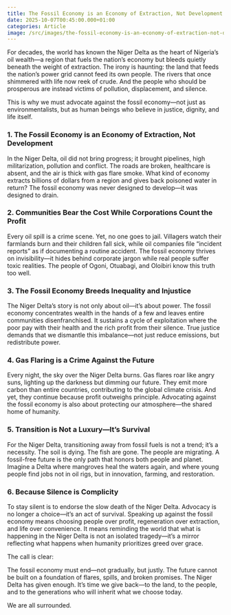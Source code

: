 ```yaml
---
title: The Fossil Economy is an Economy of Extraction, Not Development
date: 2025-10-07T00:45:00.000+01:00
categories: Article
image: /src/images/the-fossil-economy-is-an-economy-of-extraction-not-development.png
---
```




For decades, the world has known the Niger Delta as the heart of Nigeria’s oil wealth—a region that fuels the nation’s economy but bleeds quietly beneath the weight of extraction. The irony is haunting: the land that feeds the nation’s power grid cannot feed its own people. The rivers that once shimmered with life now reek of crude. And the people who should be prosperous are instead victims of pollution, displacement, and silence.

This is why we must advocate against the fossil economy—not just as environmentalists, but as human beings who believe in justice, dignity, and life itself.

### 1. The Fossil Economy is an Economy of Extraction, Not Development

In the Niger Delta, oil did not bring progress; it brought pipelines, high militarization, pollution and conflict. The roads are broken, healthcare is absent, and the air is thick with gas flare smoke. What kind of economy extracts billions of dollars from a region and gives back poisoned water in return? The fossil economy was never designed to develop—it was designed to drain.

### 2. Communities Bear the Cost While Corporations Count the Profit

Every oil spill is a crime scene. Yet, no one goes to jail. Villagers watch their farmlands burn and their children fall sick, while oil companies file “incident reports” as if documenting a routine accident. The fossil economy thrives on invisibility—it hides behind corporate jargon while real people suffer toxic realities. The people of Ogoni, Otuabagi, and Oloibiri know this truth too well.

### 3. The Fossil Economy Breeds Inequality and Injustice

The Niger Delta’s story is not only about oil—it’s about power. The fossil economy concentrates wealth in the hands of a few and leaves entire communities disenfranchised. It sustains a cycle of exploitation where the poor pay with their health and the rich profit from their silence. True justice demands that we dismantle this imbalance—not just reduce emissions, but redistribute power.

### 4. Gas Flaring is a Crime Against the Future

Every night, the sky over the Niger Delta burns. Gas flares roar like angry suns, lighting up the darkness but dimming our future. They emit more carbon than entire countries, contributing to the global climate crisis. And yet, they continue because profit outweighs principle. Advocating against the fossil economy is also about protecting our atmosphere—the shared home of humanity.

### 5. Transition is Not a Luxury—It’s Survival

For the Niger Delta, transitioning away from fossil fuels is not a trend; it’s a necessity. The soil is dying. The fish are gone. The people are migrating. A fossil-free future is the only path that honors both people and planet. Imagine a Delta where mangroves heal the waters again, and where young people find jobs not in oil rigs, but in innovation, farming, and restoration.

### 6. Because Silence is Complicity

To stay silent is to endorse the slow death of the Niger Delta. Advocacy is no longer a choice—it’s an act of survival. Speaking up against the fossil economy means choosing people over profit, regeneration over extraction, and life over convenience. It means reminding the world that what is happening in the Niger Delta is not an isolated tragedy—it’s a mirror reflecting what happens when humanity prioritizes greed over grace.

The call is clear:

The fossil economy must end—not gradually, but justly. The future cannot be built on a foundation of flares, spills, and broken promises. The Niger Delta has given enough. It’s time we give back—to the land, to the people, and to the generations who will inherit what we choose today.

We are all surrounded.
